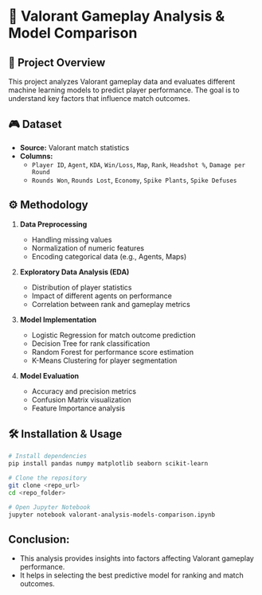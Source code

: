 # 📌 Valorant Gameplay Analysis & Model Comparison

## 📝 Project Overview
This project analyzes Valorant gameplay data and evaluates different machine learning models to predict player performance. The goal is to understand key factors that influence match outcomes.

## 🎮 Dataset
- **Source:** Valorant match statistics
- **Columns:**
  - `Player ID`, `Agent`, `KDA`, `Win/Loss`, `Map`, `Rank`, `Headshot %`, `Damage per Round`
  - `Rounds Won`, `Rounds Lost`, `Economy`, `Spike Plants`, `Spike Defuses`

## ⚙️ Methodology
1. **Data Preprocessing**
   - Handling missing values
   - Normalization of numeric features
   - Encoding categorical data (e.g., Agents, Maps)

2. **Exploratory Data Analysis (EDA)**
   - Distribution of player statistics
   - Impact of different agents on performance
   - Correlation between rank and gameplay metrics

3. **Model Implementation**
   - Logistic Regression for match outcome prediction
   - Decision Tree for rank classification
   - Random Forest for performance score estimation
   - K-Means Clustering for player segmentation

4. **Model Evaluation**
   - Accuracy and precision metrics
   - Confusion Matrix visualization
   - Feature Importance analysis

## 🛠️ Installation & Usage
```bash
# Install dependencies
pip install pandas numpy matplotlib seaborn scikit-learn

# Clone the repository
git clone <repo_url>
cd <repo_folder>

# Open Jupyter Notebook
jupyter notebook valorant-analysis-models-comparison.ipynb
```
## Conclusion:
- This analysis provides insights into factors affecting Valorant gameplay performance.
- It helps in selecting the best predictive model for ranking and match outcomes.
